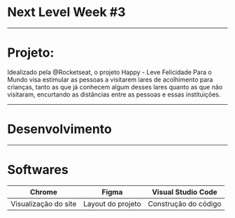 # Next Level Week #3
 
***

# Projeto:
Idealizado pela @Rocketseat, o projeto Happy - Leve Felicidade Para o Mundo visa estimular as pessoas a visitarem lares de acolhimento para crianças, tanto as que já conhecem algum desses lares quanto as que não visitaram, encurtando as distâncias entre as pessoas e essas instituições.

***

# Desenvolvimento

***

# Softwares
| Chrome | Figma | Visual Studio Code |
| --- | --- | --- |
| Visualização do site | Layout do projeto | Construção do código |
